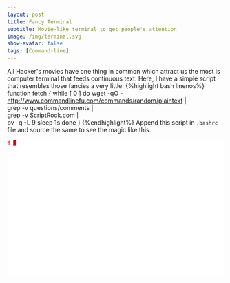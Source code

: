 ```yaml
---
layout: post
title: Fancy Terminal
subtitle: Movie-like terminal to get people's attention
image: /img/terminal.svg
show-avatar: false
tags: [Command-line]
---
```

All Hacker's movies have one thing in common which attract us the most is computer terminal that feeds continuous text. Here, I have a simple script that resembles those fancies a very little.
{%highlight bash linenos%}
function fetch {
while [ 0 ] 
do wget -qO - http://www.commandlinefu.com/commands/random/plaintext | \
grep -v questions/comments | \
grep -v ScriptRock.com |  \
pv -q -L 9
sleep 1s
done
}
{%endhighlight%}
Append this script in `.bashrc` file and source the same to see the magic like this.
&nbsp;

![hacker](img/hacker.gif)
